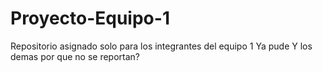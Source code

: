 # Proyecto-Equipo-1
Repositorio asignado solo para los integrantes del equipo 1
Ya pude 
Y los demas por que no se reportan?